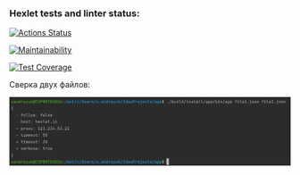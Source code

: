 ### Hexlet tests and linter status:
[![Actions Status](https://github.com/Aphie/java-project-lvl2/workflows/hexlet-check/badge.svg)](https://github.com/Aphie/java-project-lvl2/actions)

[![Maintainability](https://api.codeclimate.com/v1/badges/cb97bd71da8432cdc0ff/maintainability)](https://codeclimate.com/github/Aphie/java-project-lvl2/maintainability)

[![Test Coverage](https://api.codeclimate.com/v1/badges/cb97bd71da8432cdc0ff/test_coverage)](https://codeclimate.com/github/Aphie/java-project-lvl2/test_coverage)

Сверка двух файлов:

![Сверка двух файлов](https://github.com/Aphie/java-project-lvl2/blob/main/screenshots/Prj2%20-%20screen1.png)
